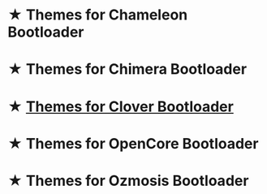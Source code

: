 # ★ Themes for Chameleon Bootloader
# ★ Themes for Chimera Bootloader
# ★ <a href="/Clover_Theme.md">Themes for Clover Bootloader</a>
# ★ Themes for OpenCore Bootloader
# ★ Themes for Ozmosis Bootloader
